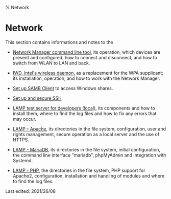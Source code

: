 % Network

# Network

This section contains informations and notes to the

+ [Network Manager command line tool](0501-inet-nm-cli_en.md#network-manager-command-line-tool), its operation, which devices are present and configured, how to connect and disconnect, and how to switch from WLAN to LAN and back.

+ [IWD, Intel's wireless daemon](0502-inet-iwd_en.md#iwd-instead-of-wpa_supplicant), as a replacement for the WPA supplicant; its installation, operation, and how to work with the Network Manager.

+ [Set up SAMB Client](0510-samba_en.md#samba) to access Windows shares.

+ [Set up and secure SSH](0513-ssh_en.md#ssh)

+ [LAMP test server for developers (local)](0520-lamp-start_en.md#lamp-web-server), its components and how to install them, where to find the log files and how to fix any errors that may occur.

+ [LAMP - Apache](0521-lamp-apache_en.md#set-up-apache), its directories in the file system, configuration, user and rights management, secure operation as a local server and the use of HTTPS.

+ [LAMP - MariaDB](0522-lamp-sql_en.md#set-up-mariadb), its directories in the file system, initial configuration, the command line interface "mariadb", phpMyAdmin and integration with Systemd.

+ [LAMP - PHP](0523-lamp-php_en.md#set-up-php), the directories in the file system, PHP support for Apache2, configuration, installation and handling of modules and where to find the log files.

<div id="rev">Last edited: 2021/26/08</div>
